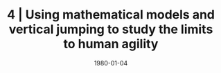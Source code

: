 ---
title: "4 | Using mathematical models and vertical jumping to study the limits to human agility"
collection: publications
permalink: /publication/CO-4
date: 1980-01-04
venue: 'Engineering'
link: 'https://www.youtube.com/watch?v=Pm7NaSvs0wc&ab_channel=BioMechanic'
citation: '<b>Kudzia P.</b> and Donelan M., Using mathematical models and vertical jumping to study the limits to human agility, <i>13th Annual Dynamic Walking </i>. Pensacola, Florida, USA. <b>2018</b>'
---